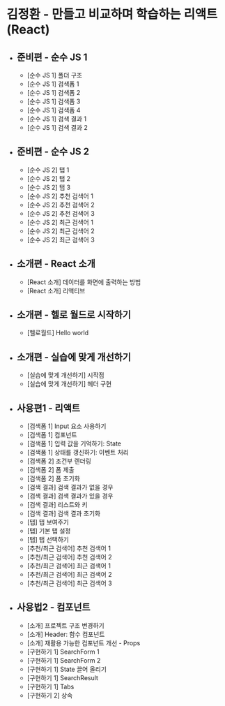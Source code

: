 # 김정환 - 만들고 비교하며 학습하는 리액트 (React)
- 준비편 - 순수 JS 1
  - 
  - [순수 JS 1] 폴더 구조
  - [순수 JS 1] 검색폼 1
  - [순수 JS 1] 검색폼 2
  - [순수 JS 1] 검색폼 3
  - [순수 JS 1] 검색폼 4
  - [순수 JS 1] 검색 결과 1
  - [순수 JS 1] 검색 결과 2
- 준비편 - 순수 JS 2
  - 
  - [순수 JS 2] 탭 1
  - [순수 JS 2] 탭 2
  - [순수 JS 2] 탭 3
  - [순수 JS 2] 추천 검색어 1
  - [순수 JS 2] 추천 검색어 2
  - [순수 JS 2] 추천 검색어 3
  - [순수 JS 2] 최근 검색어 1
  - [순수 JS 2] 최근 검색어 2
  - [순수 JS 2] 최근 검색어 3
- 소개편 - React 소개
  - 
  - [React 소개] 데이터를 화면에 출력하는 방법
  - [React 소개] 리액티브
- 소개편 - 헬로 월드로 시작하기 
  - 
  - [헬로월드] Hello world
- 소개편 - 실습에 맞게 개선하기
  -
  - [실습에 맞게 개선하기] 시작점
  - [실습에 맞게 개선하기] 헤더 구현
- 사용편1 - 리액트
  -
  - [검색폼 1] Input 요소 사용하기
  - [검색폼 1] 컴포넌트
  - [검색폼 1] 입력 값을 기억하기: State
  - [검색폼 1] 상태를 갱신하기: 이벤트 처리   
  - [검색폼 2] 조건부 렌더링
  - [검색폼 2] 폼 제출
  - [검색폼 2] 폼 초기화
  - [검색 결과] 검색 결과가 없을 경우 
  - [검색 결과] 검색 결과가 있을 경우 
  - [검색 결과] 리스트와 키
  - [검색 결과] 검색 결과 초기화
  - [탭] 탭 보여주기
  - [탭] 기본 탭 설정
  - [탭] 탭 선택하기
  - [추천/최근 검색어] 추천 검색어 1
  - [추천/최근 검색어] 추천 검색어 2
  - [추천/최근 검색어] 최근 검색어 1
  - [추천/최근 검색어] 최근 검색어 2
  - [추천/최근 검색어] 최근 검색어 3
- 사용법2 - 컴포넌트
  - 
  - [소개] 프로젝트 구조 변경하기
  - [소개] Header: 함수 컴포넌트
  - [소개] 재활용 가능한 컴포넌트 개선 - Props
  - [구현하기 1] SearchForm 1
  - [구현하기 1] SearchForm 2
  - [구현하기 1] State 끌어 올리기
  - [구현하기 1] SearchResult
  - [구현하기 1] Tabs
  - [구현하기 2] 상속